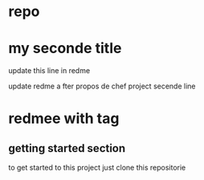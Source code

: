 # repo
# my seconde title
update this line in redme

update redme a fter propos de chef project
secende line
# redmee with tag

## getting started section
to get started to this project just clone this repositorie
